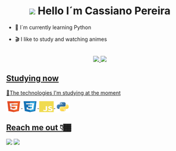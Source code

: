 <h1 align="center">
<img src="https://media.giphy.com/media/hvRJCLFzcasrR4ia7z/giphy.gif" width ="28">
Hello I´m Cassiano Pereira
</h1>

- 🌱 I´m currently learning Python

- 🎬 I like to study and watching animes

<div align="center">
  <br />
  <a href="https://github.com/cassianobraz">
  <img height="180em" src="https://github-readme-stats.vercel.app/api?username=cassianobraz&show_icons=true&theme=dark&include_all_commits=true&count_private=true"/>
  <img height="180em" src="https://github-readme-stats.vercel.app/api/top-langs/?username=cassianobraz&layout=compact&langs_count=7&theme=dark"/>
</div>
  
## Studying now
  
  📝The technologies I'm studying at the moment

</div>
<div style="display: inline_block">
  <img align="center" alt="Cassiano-HTML" height="30" width="40" src="https://raw.githubusercontent.com/devicons/devicon/master/icons/html5/html5-original.svg" />
  <img align="center" alt="Cassiano-CSS" height="30" width="40" src="https://raw.githubusercontent.com/devicons/devicon/master/icons/css3/css3-original.svg" />
  <img align="center" alt="Cassiano-Js" height="30" width="40" src="https://raw.githubusercontent.com/devicons/devicon/master/icons/javascript/javascript-plain.svg" />
  <img align="center" alt="Cassiano-Py" height="30" width="40" src="https://raw.githubusercontent.com/devicons/devicon/master/icons/python/python-original.svg" />
 </div>

## Reach me out 👇🏾

<div> 
  <a href="https://www.messenger.com/t/100004361349381" target="_blank"><img src="https://img.shields.io/badge/Messenger-00B2FF?style=for-the-badge&logo=messenger&logoColor=white"></a> 
  <a href="https://www.linkedin.com/in/cassiano-pereira-4b39a120b/" target="_blank"><img src="https://img.shields.io/badge/-LinkedIn-%230077B5?style=for-the-badge&logo=linkedin&logoColor=white" target="_blank"></a>  
</div>
